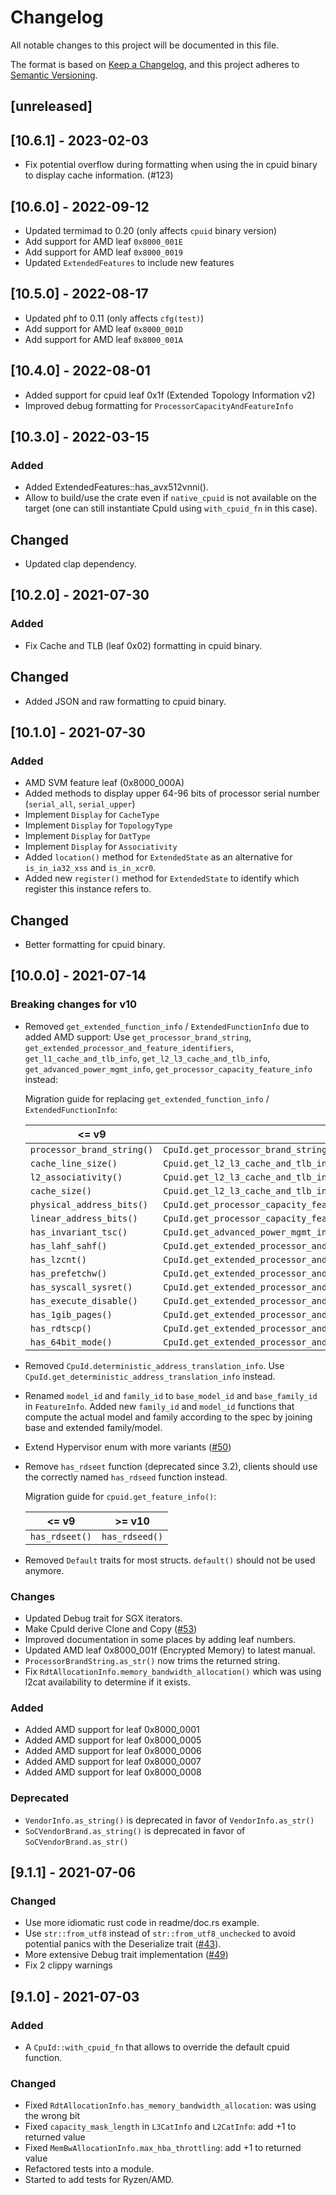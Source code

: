 # Changelog

All notable changes to this project will be documented in this file.

The format is based on [Keep a Changelog](https://keepachangelog.com/en/1.0.0/),
and this project adheres to [Semantic Versioning](https://semver.org/spec/v2.0.0.html).

## [unreleased]

## [10.6.1] - 2023-02-03

- Fix potential overflow during formatting when using the in cpuid binary to display cache information. (#123)

## [10.6.0] - 2022-09-12

- Updated termimad to 0.20 (only affects `cpuid` binary version)
- Add support for AMD leaf `0x8000_001E`
- Add support for AMD leaf `0x8000_0019`
- Updated `ExtendedFeatures` to include new features

## [10.5.0] - 2022-08-17

- Updated phf to 0.11 (only affects `cfg(test)`)
- Add support for AMD leaf `0x8000_001D`
- Add support for AMD leaf `0x8000_001A`

## [10.4.0] - 2022-08-01

- Added support for cpuid leaf 0x1f (Extended Topology Information v2)
- Improved debug formatting for `ProcessorCapacityAndFeatureInfo`

## [10.3.0] - 2022-03-15

### Added

- Added ExtendedFeatures::has_avx512vnni().
- Allow to build/use the crate even if `native_cpuid` is not available on the target (one can still instantiate CpuId using `with_cpuid_fn` in this case).

## Changed

- Updated clap dependency.

## [10.2.0] - 2021-07-30

### Added

- Fix Cache and TLB (leaf 0x02) formatting in cpuid binary.

## Changed

- Added JSON and raw formatting to cpuid binary.

## [10.1.0] - 2021-07-30

### Added

- AMD SVM feature leaf (0x8000_000A)
- Added methods to display upper 64-96 bits of processor serial number (`serial_all`, `serial_upper`)
- Implement `Display` for `CacheType`
- Implement `Display` for `TopologyType`
- Implement `Display` for `DatType`
- Implement `Display` for `Associativity`
- Added `location()` method for `ExtendedState` as an alternative for
  `is_in_ia32_xss` and `is_in_xcr0`.
- Added new `register()` method for `ExtendedState` to identify which register
  this instance refers to.

## Changed

- Better formatting for cpuid binary.

## [10.0.0] - 2021-07-14

### Breaking changes for v10

- Removed `get_extended_function_info` / `ExtendedFunctionInfo` due to added AMD support: Use
  `get_processor_brand_string`,
  `get_extended_processor_and_feature_identifiers`, `get_l1_cache_and_tlb_info`,
  `get_l2_l3_cache_and_tlb_info`, `get_advanced_power_mgmt_info`,
  `get_processor_capacity_feature_info` instead:

  Migration guide for replacing `get_extended_function_info` / `ExtendedFunctionInfo`:

  | <= v9                      | >= v10                                                                         |
  | -------------------------- | ------------------------------------------------------------------------------ |
  | `processor_brand_string()` | `CpuId.get_processor_brand_string`                                             |
  | `cache_line_size()`        | `Cpuid.get_l2_l3_cache_and_tlb_info().l2cache_line_size()`                     |
  | `l2_associativity()`       | `Cpuid.get_l2_l3_cache_and_tlb_info().l2cache_associativity()`                 |
  | `cache_size()`             | `Cpuid.get_l2_l3_cache_and_tlb_info().l2cache_size()`                          |
  | `physical_address_bits()`  | `CpuId.get_processor_capacity_feature_info().physical_address_bits()`          |
  | `linear_address_bits()`    | `CpuId.get_processor_capacity_feature_info().linear_address_bits()`            |
  | `has_invariant_tsc()`      | `CpuId.get_advanced_power_mgmt_info.has_invariant_tsc()`                       |
  | `has_lahf_sahf()`          | `CpuId.get_extended_processor_and_feature_identifiers().has_lahf_sahf()`       |
  | `has_lzcnt()`              | `CpuId.get_extended_processor_and_feature_identifiers().has_lzcnt()`           |
  | `has_prefetchw()`          | `CpuId.get_extended_processor_and_feature_identifiers().has_prefetchw()`       |
  | `has_syscall_sysret()`     | `CpuId.get_extended_processor_and_feature_identifiers().has_syscall_sysret()`  |
  | `has_execute_disable()`    | `CpuId.get_extended_processor_and_feature_identifiers().has_execute_disable()` |
  | `has_1gib_pages()`         | `CpuId.get_extended_processor_and_feature_identifiers().has_1gib_pages()`      |
  | `has_rdtscp()`             | `CpuId.get_extended_processor_and_feature_identifiers().has_rdtscp()`          |
  | `has_64bit_mode()`         | `CpuId.get_extended_processor_and_feature_identifiers().has_64bit_mode()`      |

- Removed `CpuId.deterministic_address_translation_info`. Use
  `CpuId.get_deterministic_address_translation_info` instead.
- Renamed `model_id` and `family_id` to `base_model_id` and `base_family_id` in
  `FeatureInfo`. Added new `family_id` and `model_id` functions that compute the actual
  model and family according to the spec by joining base and extended family/model.
- Extend Hypervisor enum with more variants
  ([#50](https://github.com/gz/rust-cpuid/pull/50))
- Remove `has_rdseet` function (deprecated since 3.2), clients should use the correctly
  named `has_rdseed` function instead.

  Migration guide for `cpuid.get_feature_info()`:

  | <= v9           | >= v10          |
  | -----------     | -----------     |
  | `has_rdseet()`  | `has_rdseed()`  |

- Removed `Default` traits for most structs. `default()` should not be used anymore.

### Changes

- Updated Debug trait for SGX iterators.
- Make CpuId derive Clone and Copy ([#53](https://github.com/gz/rust-cpuid/pull/53))
- Improved documentation in some places by adding leaf numbers.
- Updated AMD leaf 0x8000_001f (Encrypted Memory) to latest manual.
- `ProcessorBrandString.as_str()` now trims the returned string.
- Fix `RdtAllocationInfo.memory_bandwidth_allocation()` which was using l2cat
  availability to determine if it exists.

### Added

- Added AMD support for leaf 0x8000_0001
- Added AMD support for leaf 0x8000_0005
- Added AMD support for leaf 0x8000_0006
- Added AMD support for leaf 0x8000_0007
- Added AMD support for leaf 0x8000_0008

### Deprecated

- `VendorInfo.as_string()` is deprecated in favor of `VendorInfo.as_str()`
- `SoCVendorBrand.as_string()` is deprecated in favor of `SoCVendorBrand.as_str()`

## [9.1.1] - 2021-07-06

### Changed

- Use more idiomatic rust code in readme/doc.rs example.
- Use `str::from_utf8` instead of `str::from_utf8_unchecked` to avoid potential
  panics with the Deserialize trait ([#43](https://github.com/gz/rust-cpuid/issues/43)).
- More extensive Debug trait implementation ([#49](https://github.com/gz/rust-cpuid/pull/49))
- Fix 2 clippy warnings

## [9.1.0] - 2021-07-03

### Added

- A `CpuId::with_cpuid_fn` that allows to override the default cpuid function.

### Changed

- Fixed `RdtAllocationInfo.has_memory_bandwidth_allocation`: was using the wrong bit
- Fixed `capacity_mask_length` in `L3CatInfo` and `L2CatInfo`: add +1 to returned value
- Fixed `MemBwAllocationInfo.max_hba_throttling`: add +1 to returned value
- Refactored tests into a module.
- Started to add tests for Ryzen/AMD.
